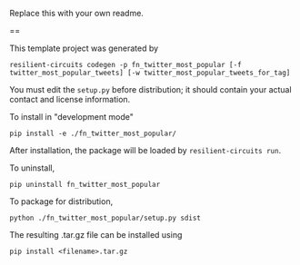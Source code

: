 Replace this with your own readme.

==

This template project was generated by

    resilient-circuits codegen -p fn_twitter_most_popular [-f twitter_most_popular_tweets] [-w twitter_most_popular_tweets_for_tag]


You must edit the `setup.py` before distribution;
it should contain your actual contact and license information.

To install in "development mode"

    pip install -e ./fn_twitter_most_popular/

After installation, the package will be loaded by `resilient-circuits run`.


To uninstall,

    pip uninstall fn_twitter_most_popular


To package for distribution,

    python ./fn_twitter_most_popular/setup.py sdist

The resulting .tar.gz file can be installed using

    pip install <filename>.tar.gz
